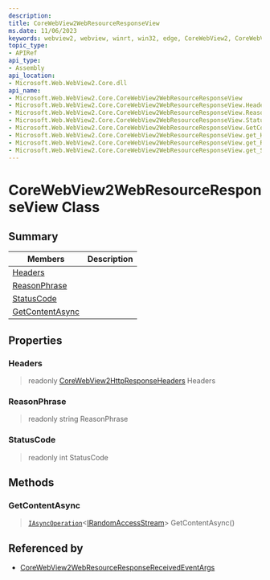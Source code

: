 ```yaml
---
description: 
title: CoreWebView2WebResourceResponseView
ms.date: 11/06/2023
keywords: webview2, webview, winrt, win32, edge, CoreWebView2, CoreWebView2Controller, browser control, edge html, CoreWebView2WebResourceResponseView
topic_type:
- APIRef
api_type:
- Assembly
api_location:
- Microsoft.Web.WebView2.Core.dll
api_name:
- Microsoft.Web.WebView2.Core.CoreWebView2WebResourceResponseView
- Microsoft.Web.WebView2.Core.CoreWebView2WebResourceResponseView.Headers
- Microsoft.Web.WebView2.Core.CoreWebView2WebResourceResponseView.ReasonPhrase
- Microsoft.Web.WebView2.Core.CoreWebView2WebResourceResponseView.StatusCode
- Microsoft.Web.WebView2.Core.CoreWebView2WebResourceResponseView.GetContentAsync
- Microsoft.Web.WebView2.Core.CoreWebView2WebResourceResponseView.get_Headers
- Microsoft.Web.WebView2.Core.CoreWebView2WebResourceResponseView.get_ReasonPhrase
- Microsoft.Web.WebView2.Core.CoreWebView2WebResourceResponseView.get_StatusCode
---
```


# CoreWebView2WebResourceResponseView Class



## Summary

Members|Description
--|--
[Headers](#headers) | 
[ReasonPhrase](#reasonphrase) | 
[StatusCode](#statuscode) | 
[GetContentAsync](#getcontentasync) | 

## Properties

### Headers

> readonly  [CoreWebView2HttpResponseHeaders](corewebview2httpresponseheaders.md) Headers

### ReasonPhrase

> readonly  string ReasonPhrase

### StatusCode

> readonly  int StatusCode



## Methods

### GetContentAsync

> [`IAsyncOperation`](/uwp/api/Windows.Foundation.IAsyncOperation-1)&lt;[IRandomAccessStream](/uwp/api/Windows.Storage.Streams.IRandomAccessStream)&gt; GetContentAsync()






## Referenced by

- [CoreWebView2WebResourceResponseReceivedEventArgs](corewebview2webresourceresponsereceivedeventargs.md)
